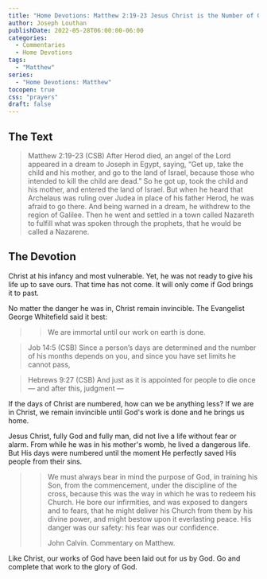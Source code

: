```yaml
---
title: "Home Devotions: Matthew 2:19-23 Jesus Christ is the Number of Our Days"
author: Joseph Louthan
publishDate: 2022-05-28T06:00:00-06:00
categories:
  - Commentaries
  - Home Devotions
tags:
  - "Matthew"
series:
  - "Home Devotions: Matthew"
tocopen: true
css: "prayers"
draft: false
---
```

## The Text

>Matthew 2:19-23 (CSB) After Herod died, an angel of the Lord appeared in a dream to Joseph in Egypt, saying, “Get up, take the child and his mother, and go to the land of Israel, because those who intended to kill the child are dead.” So he got up, took the child and his mother, and entered the land of Israel. But when he heard that Archelaus was ruling over Judea in place of his father Herod, he was afraid to go there. And being warned in a dream, he withdrew to the region of Galilee. Then he went and settled in a town called Nazareth to fulfill what was spoken through the prophets, that he would be called a Nazarene.

## The Devotion

Christ at his infancy and most vulnerable. Yet, he was not ready to give his life up to save ours. That time has not come. It will only come if God brings it to past.

No matter the danger he was in, Christ remain invincible. The Evangelist George Whitefield said it best:

>>We are immortal until our work on earth is done.

>Job 14:5 (CSB) Since a person’s days are determined
and the number of his months depends on you,
and since you have set limits he cannot pass,

>Hebrews 9:27 (CSB) And just as it is appointed for people to die once — and after this, judgment —

If the days of Christ are numbered, how can we be anything less? If we are in Christ, we remain invincible until God's work is done and he brings us home.

Jesus Christ, fully God and fully man, did not live a life without fear or alarm. From while he was in his mother's womb, he lived a dangerous life. But His days were numbered until the moment He perfectly saved His people from their sins.

>>We must always bear in mind the purpose of God, in training his Son, from the commencement, under the discipline of the cross, because this was the way in which he was to redeem his Church. He bore our infirmities, and was exposed to dangers and to fears, that he might deliver his Church from them by his divine power, and might bestow upon it everlasting peace. His danger was our safety: his fear was our confidence.
>>
>>John Calvin. Commentary on Matthew.

Like Christ, our works of God have been laid out for us by God. Go and complete that work to the glory of God.